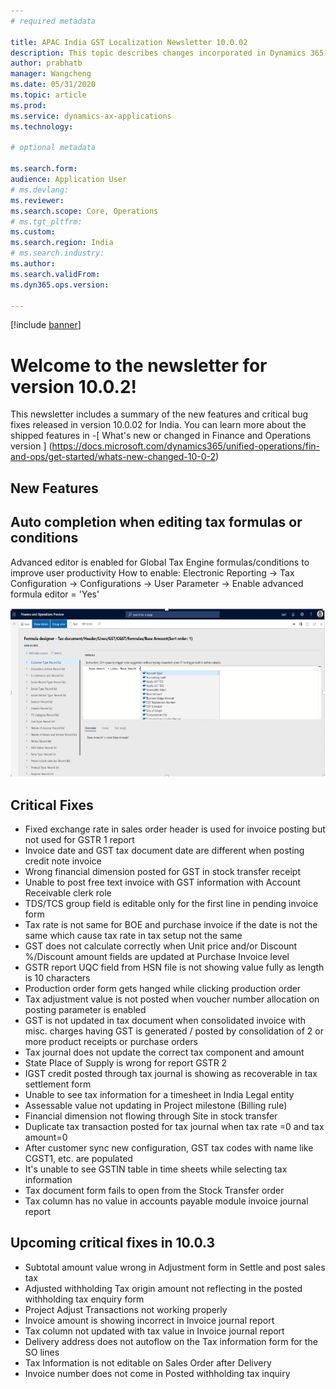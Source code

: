 ```yaml
---
# required metadata

title: APAC India GST Localization Newsletter 10.0.02
description: This topic describes changes incorporated in Dynamics 365 Application version 10-0-02
author: prabhatb
manager: Wangcheng
ms.date: 05/31/2020
ms.topic: article
ms.prod: 
ms.service: dynamics-ax-applications
ms.technology: 

# optional metadata

ms.search.form: 
audience: Application User
# ms.devlang: 
ms.reviewer: 
ms.search.scope: Core, Operations
# ms.tgt_pltfrm: 
ms.custom: 
ms.search.region: India
# ms.search.industry: 
ms.author: 
ms.search.validFrom: 
ms.dyn365.ops.version: 

---
```

[!include [banner](../includes/banner.md)]

# Welcome to the newsletter for version 10.0.2! 

This newsletter includes a summary of the new features and critical bug fixes released in version 10.0.02 for India.
You can learn more about the shipped features in 
-[ What's new or changed in Finance and Operations version ] (https://docs.microsoft.com/dynamics365/unified-operations/fin-and-ops/get-started/whats-new-changed-10-0-2)

## New Features
## Auto completion when editing tax formulas or conditions
Advanced editor is enabled for Global Tax Engine formulas/conditions to improve user productivity
How to enable: Electronic Reporting -> Tax Configuration -> Configurations -> User Parameter -> Enable advanced formula editor = 'Yes'

 ![](media/GST-advance-editor-1-10-0-02.PNG)

## Critical Fixes 

- Fixed exchange rate in sales order header is used for invoice posting but not used for GSTR 1 report 
-	Invoice date and GST tax document date are different when posting credit note invoice 
-	Wrong financial dimension posted for GST in stock transfer receipt 
-	Unable to post free text invoice with GST information with Account Receivable clerk role 
-	TDS/TCS group field is editable only for the first line in pending invoice form  
-	Tax rate is not same for BOE and purchase invoice if the date is not the same which cause tax rate in tax setup not the same 
-	GST does not calculate correctly when Unit price and/or Discount %/Discount amount fields are updated at Purchase Invoice level 
-	GSTR report UQC field from HSN file is not showing value fully as length is 10 characters 
-	Production order form gets hanged while clicking production order 
-	Tax adjustment value is not posted when voucher number allocation on posting parameter is enabled 
-	GST is not updated in tax document when consolidated invoice with misc. charges having GST  is generated / posted 
  by consolidation  of 2 or more product receipts or purchase orders  
-	Tax journal does not update the correct tax component and amount  
-	State Place of Supply is wrong for report GSTR 2 
-	IGST credit posted through tax journal is showing as recoverable in tax settlement form 
-	Unable to see tax information for a timesheet in India Legal entity 
-	Assessable value not updating in Project milestone (Billing rule) 
-	Financial dimension not flowing through Site in stock transfer 
-	Duplicate tax transaction posted for tax journal when tax rate =0 and tax amount=0 
-	After customer sync new configuration, GST tax codes with name like CGST1, etc. are populated 
-	It's unable to see GSTIN table in time sheets while selecting tax information 
-	Tax document form fails to open from the Stock Transfer order 
-	Tax column has no value in accounts payable module invoice journal report

## Upcoming critical fixes in 10.0.3 

- Subtotal amount value wrong in Adjustment form in Settle and post sales tax
-	Adjusted withholding Tax origin amount not reflecting in the posted withholding tax enquiry form
-	Project Adjust Transactions not working properly 
-	Invoice amount is showing incorrect in Invoice journal report
-	Tax column not updated with tax value in Invoice journal report
-	Delivery address does not autoflow on the Tax information form for the SO lines
-	Tax Information is not editable on Sales Order after Delivery
-	Invoice number does not come in Posted withholding tax inquiry
 
